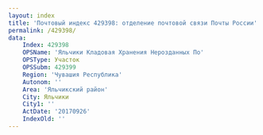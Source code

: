 ```yaml
---
layout: index
title: 'Почтовый индекс 429398: отделение почтовой связи Почты России'
permalink: /429398/
data:
    Index: 429398
    OPSName: 'Яльчики Кладовая Хранения Нерозданных По'
    OPSType: Участок
    OPSSubm: 429399
    Region: 'Чувашия Республика'
    Autonom: ''
    Area: 'Яльчикский район'
    City: Яльчики
    City1: ''
    ActDate: '20170926'
    IndexOld: ''
---
```

